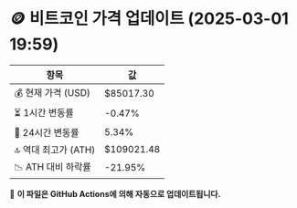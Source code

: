# 🪙 비트코인 가격 업데이트 (2025-03-01 19:59)

| 항목                | 값 |
|--------------------|----------------|
| 💰 현재 가격 (USD) | $85017.30 |
| ⏳ 1시간 변동률    | -0.47% |
| 📆 24시간 변동률   | 5.34% |
| 🔝 역대 최고가 (ATH) | $109021.48 |
| 📉 ATH 대비 하락률 | -21.95% |

🔄 **이 파일은 GitHub Actions에 의해 자동으로 업데이트됩니다.**
